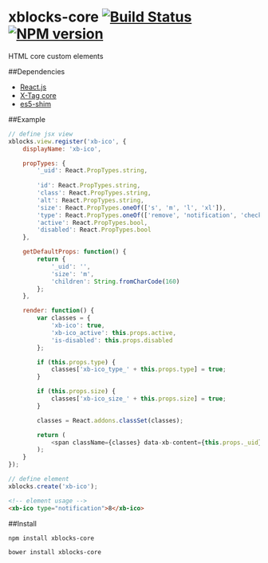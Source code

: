 # xblocks-core [![Build Status][build]][build-link] [![NPM version][version]][version-link]
[build]: https://travis-ci.org/Katochimoto/xblocks-core.png?branch=master
[build-link]: https://travis-ci.org/Katochimoto/xblocks-core
[version]: https://badge.fury.io/js/xblocks-core.png
[version-link]: http://badge.fury.io/js/xblocks-core


HTML core custom elements

##Dependencies

- [React.js](https://github.com/facebook/react)
- [X-Tag core](https://github.com/x-tag/core)
- [es5-shim](https://github.com/es-shims/es5-shim)

##Example
```js
// define jsx view
xblocks.view.register('xb-ico', {
    displayName: 'xb-ico',

    propTypes: {
        '_uid': React.PropTypes.string,
        
        'id': React.PropTypes.string,
        'class': React.PropTypes.string,
        'alt': React.PropTypes.string,
        'size': React.PropTypes.oneOf(['s', 'm', 'l', 'xl']),
        'type': React.PropTypes.oneOf(['remove', 'notification', 'check', 'dropdown']),
        'active': React.PropTypes.bool,
        'disabled': React.PropTypes.bool
    },

    getDefaultProps: function() {
        return {
            '_uid': '',
            'size': 'm',
            'children': String.fromCharCode(160)
        };
    },

    render: function() {
        var classes = {
            'xb-ico': true,
            'xb-ico_active': this.props.active,
            'is-disabled': this.props.disabled
        };

        if (this.props.type) {
            classes['xb-ico_type_' + this.props.type] = true;
        }

        if (this.props.size) {
            classes['xb-ico_size_' + this.props.size] = true;
        }

        classes = React.addons.classSet(classes);

        return (
            <span className={classes} data-xb-content={this.props._uid}>{this.props.children}</span>
        );
    }
});
```

```js
// define element
xblocks.create('xb-ico');
```

```html
<!-- element usage -->
<xb-ico type="notification">8</xb-ico>
```


##Install

```
npm install xblocks-core
```
```
bower install xblocks-core
```
